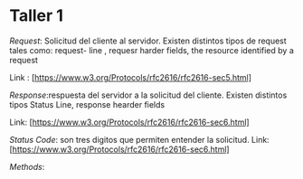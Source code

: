 Taller 1
==========
*Request*: Solicitud del cliente al servidor. Existen distintos tipos de request tales como: request- line , requesr harder fields, the resource identified by a request

Link : [https://www.w3.org/Protocols/rfc2616/rfc2616-sec5.html]

*Response*:respuesta del servidor a la solicitud del cliente. Existen distintos tipos Status Line, response hearder fields

Link: [https://www.w3.org/Protocols/rfc2616/rfc2616-sec6.html]

*Status Code*: son tres digitos que permiten entender la solicitud.
Link: [https://www.w3.org/Protocols/rfc2616/rfc2616-sec6.html]

*Methods*: